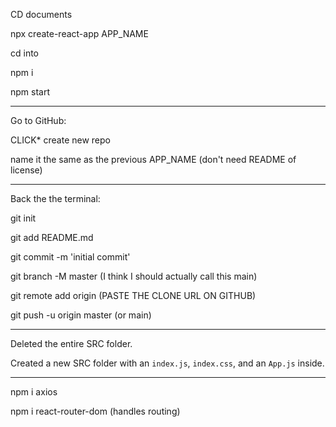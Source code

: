 CD documents

npx create-react-app APP_NAME

cd into 

npm i

npm start


________________________

Go to GitHub:

CLICK* create new repo

name it the same as the previous APP_NAME (don't need README of license)

_______________________

Back the the terminal:


git init 

git add README.md

git commit -m 'initial commit'

git branch -M master (I think I should actually call this main)

git remote add origin (PASTE THE CLONE URL ON GITHUB)

git push -u origin master (or main)


_________________________


Deleted the entire SRC folder.

Created a new SRC folder with an `index.js`, `index.css`, and an `App.js` inside. 



________________________


npm i axios



npm i react-router-dom    (handles routing)







